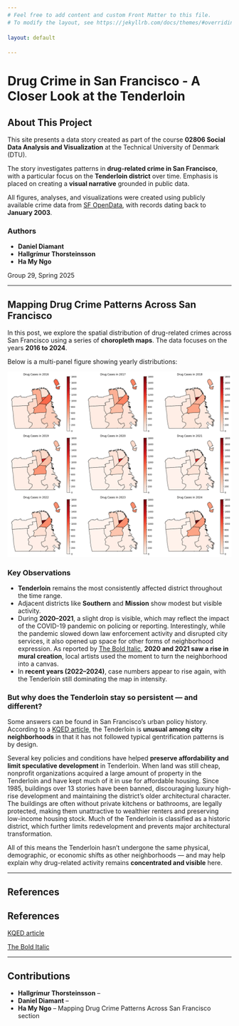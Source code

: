 ```yaml
---
# Feel free to add content and custom Front Matter to this file.
# To modify the layout, see https://jekyllrb.com/docs/themes/#overriding-theme-defaults

layout: default

---
```


# **Drug Crime in San Francisco - A Closer Look at the Tenderloin**

## About This Project

This site presents a data story created as part of the course **02806 Social Data Analysis and Visualization** at the Technical University of Denmark (DTU).

The story investigates patterns in **drug-related crime in San Francisco**, with a particular focus on the **Tenderloin district** over time. Emphasis is placed on creating a **visual narrative** grounded in public data.

All figures, analyses, and visualizations were created using publicly available crime data from [SF OpenData](https://datasf.org/opendata/), with records dating back to **January 2003**.

### Authors

- **Daniel Diamant**  
- **Hallgrímur Thorsteinsson**
- **Ha My Ngo**

Group 29, Spring 2025

---

## **Mapping Drug Crime Patterns Across San Francisco**

In this post, we explore the spatial distribution of drug-related crimes across San Francisco using a series of **choropleth maps**. The data focuses on the years **2016 to 2024**.

Below is a multi-panel figure showing yearly distributions:

![Choropleth Map of Drug Crimes](/assets/img/choropleth_map.png)

### **Key Observations**
- **Tenderloin** remains the most consistently affected district throughout the time range.
- Adjacent districts like **Southern** and **Mission** show modest but visible activity.
- During **2020–2021**, a slight drop is visible, which may reflect the impact of the COVID-19 pandemic on policing or reporting. Interestingly, while the pandemic slowed down law enforcement activity and disrupted city services, it also opened up space for other forms of neighborhood expression. As reported by [The Bold Italic](https://thebolditalic.com/in-defense-of-the-tenderloin-san-francisco-2ad189635485), **2020 and 2021 saw a rise in mural creation**, local artists used the moment to turn the neighborhood into a canvas.
- In **recent years (2022–2024)**, case numbers appear to rise again, with the Tenderloin still dominating the map in intensity.

### **But why does the Tenderloin stay so persistent — and different?**

Some answers can be found in San Francisco’s urban policy history. According to a [KQED article](https://www.kqed.org/news/11665527/why-hasnt-the-tenderloin-gentrified-like-the-rest-of-san-francisco), the Tenderloin is **unusual among city neighborhoods** in that it has not followed typical gentrification patterns is by design.

Several key policies and conditions have helped **preserve affordability and limit speculative development** in Tenderloin. When land was still cheap, nonprofit organizations acquired a large amount of property in the Tenderloin and have kept much of it in use for affordable housing. Since 1985, buildings over 13 stories have been banned, discouraging luxury high-rise development and maintaining the district’s older architectural character. The buildings are often without private kitchens or bathrooms, are legally protected, making them unattractive to wealthier renters and preserving low-income housing stock. Much of the Tenderloin is classified as a historic district, which further limits redevelopment and prevents major architectural transformation.

All of this means the Tenderloin hasn’t undergone the same physical, demographic, or economic shifts as other neighborhoods — and may help explain why drug-related activity remains **concentrated and visible** here.

-----------

## **References**
## **References**

[KQED article](https://www.kqed.org/news/11665527/why-hasnt-the-tenderloin-gentrified-like-the-rest-of-san-francisco)


[The Bold Italic](https://thebolditalic.com/in-defense-of-the-tenderloin-san-francisco-2ad189635485)

---------

## **Contributions**

- **Hallgrímur Thorsteinsson** – 
- **Daniel Diamant** – 
- **Ha My Ngo** – Mapping Drug Crime Patterns Across San Francisco section
